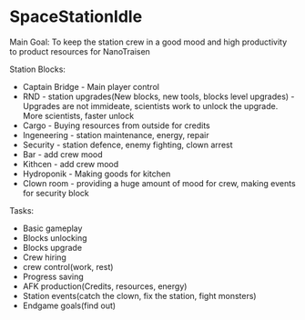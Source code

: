 # SpaceStationIdle

Main Goal: To keep the station crew in a good mood and high productivity to product resources for NanoTraisen

Station Blocks: 
* Captain Bridge - Main player control
* RND - station upgrades(New blocks, new tools, blocks level upgrades) - Upgrades are not immideate, scientists work to unlock the upgrade. More scientists, faster unlock
* Cargo - Buying resources from outside for credits
* Ingeneering - station maintenance, energy, repair
* Security - station defence, enemy fighting, clown arrest
* Bar - add crew mood
* Kithcen - add crew mood
* Hydroponik - Making goods for kitchen
* Clown room - providing a huge amount of mood for crew, making events for security block


Tasks:
* Basic gameplay
* Blocks unlocking
* Blocks upgrade
* Crew hiring
* crew control(work, rest)
* Progress saving
* AFK production(Credits, resources, energy)
* Station events(catch the clown, fix the station, fight monsters)
* Endgame goals(find out)
